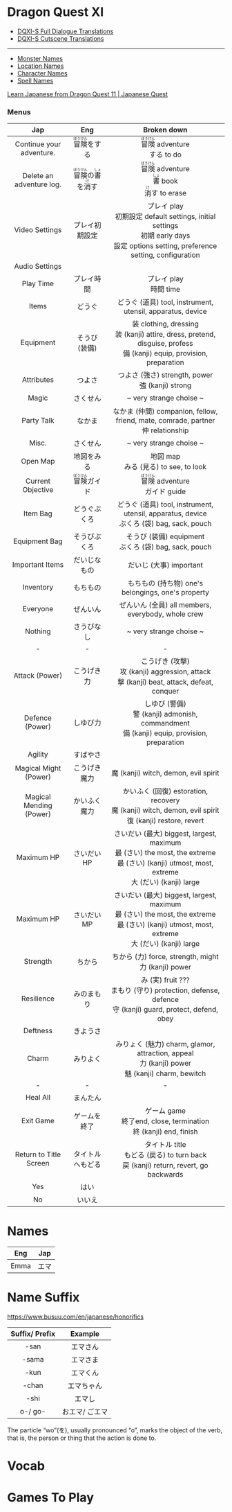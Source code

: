 # Dragon Quest XI
- [DQXI-S Full Dialogue Translations](https://docs.google.com/spreadsheets/d/1QEsDkfFBLGZtDkybJefVQZ35wSFewPCNfTBJRpyMR5Y/edit#gid=2128872957)
- [DQXI-S Cutscene Translations](https://docs.google.com/spreadsheets/d/1QEsDkfFBLGZtDkybJefVQZ35wSFewPCNfTBJRpyMR5Y/edit#gid=2128872957)

---

- [Monster Names](https://www.nexusmods.com/dragonquestxi/articles/7)
- [Location Names](https://www.nexusmods.com/dragonquestxi/articles/8)
- [Character Names](https://www.nexusmods.com/dragonquestxi/articles/12)
- [Spell Names](https://www.nexusmods.com/dragonquestxi/articles/6)

[Learn Japanese from Dragon Quest 11 | Japanese Quest](https://www.youtube.com/playlist?list=PLUiSI6qGVDKuIxBYyiL1AHInwe7_HZc5B)

### Menus

|Jap|Eng|Broken down
|:-:|:-:|:-:
|Continue your adventure.|<ruby>冒<rt>ぼう</rt>険<rt>けん</rt></ruby>をする|<ruby>冒<rt>ぼう</rt>険<rt>けん</rt></ruby> adventure<br>する to do
|Delete an adventure log.|<ruby>冒<rt>ぼう</rt>険<rt>けん</rt></ruby>の<ruby>書<rt>しょ</rt></ruby>を<ruby>消<rt>け</rt></ruby>す|<ruby>冒<rt>ぼう</rt>険<rt>けん</rt></ruby> adventure<br><ruby>書<rt>しょ</rt></ruby> book<br><ruby>消<rt>け</rt></ruby>す to erase
|Video Settings|プレイ初期設定|プレイ play<br>初期設定 default settings, initial settings<br>初期 early days<br>設定 options setting, preference setting, configuration 
|Audio Settings|
|Play Time|プレイ時間|プレイ play<br>時間 time<br>
|Items|どうぐ|どうぐ (道具) tool, instrument, utensil, apparatus, device
|Equipment|そうび (装備)|装 clothing, dressing<br>装 (kanji) attire, dress, pretend, disguise, profess<br>備 (kanji) equip, provision, preparation
|Attributes|つよさ|つよさ (強さ) strength, power<br>強 (kanji) strong
|Magic|さくせん|~ very strange choise ~
|Party Talk|なかま|なかま (仲間) companion, fellow, friend, mate, comrade, partner<br>仲 relationship
|Misc.|さくせん|~ very strange choise ~
|Open Map|地図をみる|地図 map<br>みる (見る) to see, to look
|Current Objective|<ruby>冒<rt>ぼう</rt>険<rt>けん</rt></ruby>ガイド|<ruby>冒<rt>ぼう</rt>険<rt>けん</rt></ruby> adventure<br>ガイド guide
|Item Bag|どうぐぶくろ|どうぐ (道具) tool, instrument, utensil, apparatus, device<br>ぶくろ (袋) bag, sack, pouch
|Equipment Bag|そうびぶくろ|そうび (装備) equipment<br>ぶくろ (袋) bag, sack, pouch
|Important Items|だいじなもの|だいじ (大事) important<br>
|Inventory|もちもの|もちもの (持ち物) one's belongings, one's property
|Everyone|ぜんいん|ぜんいん (全員) all members, everybody, whole crew
|Nothing|さうびなし|~ very strange choise ~
|-|-|-
|Attack (Power)|こうげき力|こうげき (攻撃)<br>攻 (kanji) aggression, attack<br>撃 (kanji) beat, attack, defeat, conquer
|Defence (Power)|しゆび力|しゆび (警備)<br>警 (kanji) admonish, commandment<br>備 (kanji) equip, provision, preparation
|Agility|すばやさ|
|Magical Might (Power)|こうげき魔力|魔 (kanji) witch, demon, evil spirit
|Magical Mending (Power)|かいふく魔力|かいふく (回復) estoration, recovery<br>魔 (kanji) witch, demon, evil spirit<br>復 (kanji) restore, revert
|Maximum HP|さいだいHP|さいだい (最大) biggest, largest, maximum<br>最 (さい) the most, the extreme<br>最 (さい) (kanji) utmost, most, extreme<br>大 (だい) (kanji) large 
|Maximum HP|さいだいMP|さいだい (最大) biggest, largest, maximum<br>最 (さい) the most, the extreme<br>最 (さい) (kanji) utmost, most, extreme<br>大 (だい) (kanji) large 
|Strength|ちから|ちから (力) force, strength, might<br>力 (kanji) power
|Resilience|みのまもり|み (実) fruit ???<br>まもり (守り) protection, defense, defence<br>守 (kanji) guard, protect, defend, obey
|Deftness|きようさ|
|Charm|みりよく|みりょく (魅力) charm, glamor, attraction, appeal<br>力 (kanji) power<br>魅 (kanji) charm, bewitch
|-|-|-
|Heal All|まんたん|
|Exit Game|ゲームを終了|ゲーム game<br>終了end, close, termination<br>終 (kanji) end, finish
|Return to Title Screen|タイトルへもどる|タイトル title<br>もどる (戻る) to turn back<br>戻 (kanji) return, revert, go backwards
|Yes|はい|
|No|いいえ



# Names

|Eng|Jap
|:-:|:-:
|Emma|エマ

# Name Suffix
https://www.busuu.com/en/japanese/honorifics

|Suffix/ Prefix|Example|
|:-:|:-:
|-san|エマさん
|-sama|エマさま
|-kun|エマくん
|-chan|エマちゃん
|-shi|エマし
|o-/ go-|おエマ/ ごエマ

The particle “wo”(を), usually pronounced “o”, marks the object of the verb, that is, the person or thing that the action is done to.


# Vocab

# Games To Play


